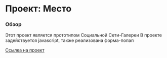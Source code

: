 # Проект: Место

### Обзор
Этот проект является прототипом Социальной Сети-Галереи
В проекте задействуется javascript, также реализована форма-попап


[Ссылка на проект](https://mrleonov2.github.io/mesto/)


